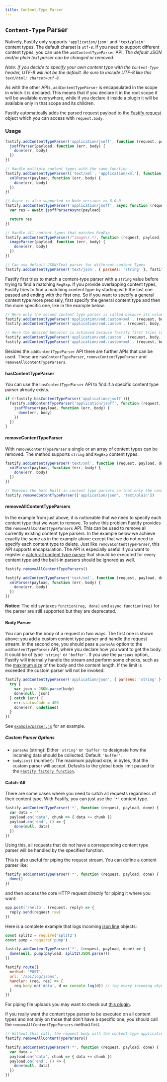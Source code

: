 ```yaml
---
title: Content-Type Parser
---
```


## `Content-Type` Parser
Natively, Fastify only supports `'application/json'` and `'text/plain'` content types. The default charset is `utf-8`. If you need to support different content types, you can use the `addContentTypeParser` API. *The default JSON and/or plain text parser can be changed or removed.*

*Note: If you decide to specify your own content type with the `Content-Type` header, UTF-8 will not be the default. Be sure to include UTF-8 like this `text/html; charset=utf-8`.*

As with the other APIs, `addContentTypeParser` is encapsulated in the scope in which it is declared. This means that if you declare it in the root scope it will be available everywhere, while if you declare it inside a plugin it will be available only in that scope and its children.

Fastify automatically adds the parsed request payload to the [Fastify request](./Request.md) object which you can access with `request.body`.

### Usage
```js
fastify.addContentTypeParser('application/jsoff', function (request, payload, done) {
  jsoffParser(payload, function (err, body) {
    done(err, body)
  })
})

// Handle multiple content types with the same function
fastify.addContentTypeParser(['text/xml', 'application/xml'], function (request, payload, done) {
  xmlParser(payload, function (err, body) {
    done(err, body)
  })
})

// Async is also supported in Node versions >= 8.0.0
fastify.addContentTypeParser('application/jsoff', async function (request, payload) {
  var res = await jsoffParserAsync(payload)

  return res
})

// Handle all content types that matches RegExp
fastify.addContentTypeParser(/^image\/.*/, function (request, payload, done) {
  imageParser(payload, function (err, body) {
    done(err, body)
  })
})

// Can use default JSON/Text parser for different content Types
fastify.addContentTypeParser('text/json', { parseAs: 'string' }, fastify.getDefaultJsonParser('ignore', 'ignore'))
```

Fastify first tries to match a content-type parser with a `string` value before trying to find a matching `RegExp`.
If you provide overlapping content types, Fastify tries to find a matching content type by starting with the last one passed and ending with the first one.
So if you want to specify a general content type more precisely, first specify the general content type and then the more specific one, like in the example below.

```js
// Here only the second content type parser is called because its value also matches the first one
fastify.addContentTypeParser('application/vnd.custom+xml', (request, body, done) => {} )
fastify.addContentTypeParser('application/vnd.custom', (request, body, done) => {} )

// Here the desired behavior is achieved because fastify first tries to match the `application/vnd.custom+xml` content type parser
fastify.addContentTypeParser('application/vnd.custom', (request, body, done) => {} )
fastify.addContentTypeParser('application/vnd.custom+xml', (request, body, done) => {} )
```

Besides the `addContentTypeParser` API there are further APIs that can be used. These are `hasContentTypeParser`, `removeContentTypeParser` and `removeAllContentTypeParsers`.

#### hasContentTypeParser

You can use the `hasContentTypeParser` API to find if a specific content type parser already exists.

```js
if (!fastify.hasContentTypeParser('application/jsoff')){
  fastify.addContentTypeParser('application/jsoff', function (request, payload, done) {
    jsoffParser(payload, function (err, body) {
      done(err, body)
    })
  })
}
```

#### removeContentTypeParser

With `removeContentTypeParser` a single or an array of content types can be removed. The method supports `string` and
`RegExp` content types.

```js
fastify.addContentTypeParser('text/xml', function (request, payload, done) {
  xmlParser(payload, function (err, body) {
    done(err, body)
  })
})

// Removes the both built-in content type parsers so that only the content type parser for text/html is available
fastify.removeContentTypeParser(['application/json', 'text/plain'])
```

#### removeAllContentTypeParsers

In the example from just above, it is noticeable that we need to specify each content type that we want to remove.
To solve this problem Fastify provides the `removeAllContentTypeParsers` API. This can be used to remove all currently existing content type parsers.
In the example below we achieve exactly the same as in the example above except that we do not need to specify each content type to delete.
Just like `removeContentTypeParser`, this API supports encapsulation. The API is especially useful if you want to register a
[catch-all content type parser](#Catch-All) that should be executed for every content type and the built-in parsers should be ignored as well.

```js
fastify.removeAllContentTypeParsers()

fastify.addContentTypeParser('text/xml', function (request, payload, done) {
  xmlParser(payload, function (err, body) {
    done(err, body)
  })
})
```

**Notice**: The old syntaxes `function(req, done)` and `async function(req)` for the parser are still supported but they are deprecated.

#### Body Parser
You can parse the body of a request in two ways. The first one is shown above: you add a custom content type parser and handle the request stream. In the second one, you should pass a `parseAs` option to the `addContentTypeParser` API, where you declare how you want to get the body. It could be of type `'string'` or `'buffer'`. If you use the `parseAs` option, Fastify will internally handle the stream and perform some checks, such as the [maximum size](./Reference/Server.md#factory-body-limit) of the body and the content length. If the limit is exceeded the custom parser will not be invoked.
```js
fastify.addContentTypeParser('application/json', { parseAs: 'string' }, function (req, body, done) {
  try {
    var json = JSON.parse(body)
    done(null, json)
  } catch (err) {
    err.statusCode = 400
    done(err, undefined)
  }
})
```

See [`example/parser.js`](https://github.com/fastify/fastify/blob/main/examples/parser.js) for an example.

##### Custom Parser Options
+ `parseAs` (string): Either `'string'` or `'buffer'` to designate how the incoming data should be collected. Default: `'buffer'`.
+ `bodyLimit` (number): The maximum payload size, in bytes, that the custom parser will accept. Defaults to the global body limit passed to the [`Fastify factory function`](./Reference/Server.md#bodylimit).

#### Catch-All
There are some cases where you need to catch all requests regardless of their content type. With Fastify, you can just use the `'*'` content type.
```js
fastify.addContentTypeParser('*', function (request, payload, done) {
  var data = ''
  payload.on('data', chunk => { data += chunk })
  payload.on('end', () => {
    done(null, data)
  })
})
```

Using this, all requests that do not have a corresponding content type parser will be handled by the specified function.

This is also useful for piping the request stream. You can define a content parser like:

```js
fastify.addContentTypeParser('*', function (request, payload, done) {
  done()
})
```

and then access the core HTTP request directly for piping it where you want:

```js
app.post('/hello', (request, reply) => {
  reply.send(request.raw)
})
```

Here is a complete example that logs incoming [json line](https://jsonlines.org/) objects:

```js
const split2 = require('split2')
const pump = require('pump')

fastify.addContentTypeParser('*', (request, payload, done) => {
  done(null, pump(payload, split2(JSON.parse)))
})

fastify.route({
  method: 'POST',
  url: '/api/log/jsons',
  handler: (req, res) => {
    req.body.on('data', d => console.log(d)) // log every incoming object
  }
})
 ```

For piping file uploads you may want to check out [this plugin](https://github.com/fastify/fastify-multipart).

If you really want the content type parser to be executed on all content types and not only on those that don't have a
specific one, you should call the `removeAllContentTypeParsers` method first.

```js
// Without this call, the request body with the content type application/json would be processed by the built in json parser
fastify.removeAllContentTypeParsers()

fastify.addContentTypeParser('*', function (request, payload, done) {
  var data = ''
  payload.on('data', chunk => { data += chunk })
  payload.on('end', () => {
    done(null, data)
  })
})
```
